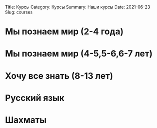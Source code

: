 Title: Курсы
Category: Курсы
Summary: Наши курсы
Date: 2021-06-23
Slug: courses

# Мы познаем мир (2-4 года)

# Мы познаем мир (4-5,5-6,6-7 лет)

# Хочу все знать (8-13 лет)

# Русский язык

# Шахматы
